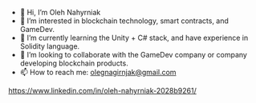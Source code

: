 - 👋 Hi, I’m Oleh Nahyrniak
- 👀 I’m interested in blockchain technology, smart contracts, and GameDev.
- 🌱 I’m currently learning the Unity + C# stack, and have experience in Solidity language.
- 💞️ I’m looking to collaborate with the GameDev company or company developing blockchain products.
- 📫 How to reach me: olegnagirnjak@gmail.com

https://www.linkedin.com/in/oleh-nahyrniak-2028b9261/
